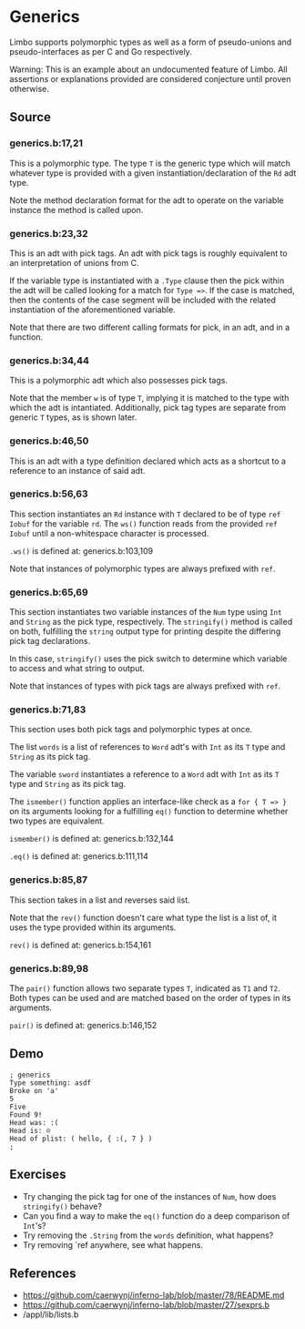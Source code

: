 # Generics

Limbo supports polymorphic types as well as a form of pseudo-unions and pseudo-interfaces as per C and Go respectively. 

Warning: This is an example about an undocumented feature of Limbo. All assertions or explanations provided are considered conjecture until proven otherwise. 

## Source

### generics.b:17,21

This is a polymorphic type. The type `T` is the generic type which will match whatever type is provided with a given instantiation/declaration of the `Rd` adt type. 

Note the method declaration format for the adt to operate on the variable instance the method is called upon. 

### generics.b:23,32

This is an adt with pick tags. An adt with pick tags is roughly equivalent to an interpretation of unions from C. 

If the variable type is instantiated with a `.Type` clause then the pick within the adt will be called looking for a match for `Type =>`. If the case is matched, then the contents of the case segment will be included with the related instantiation of the aforementioned variable. 

Note that there are two different calling formats for pick, in an adt, and in a function. 

### generics.b:34,44

This is a polymorphic adt which also possesses pick tags. 

Note that the member `w` is of type `T`, implying it is matched to the type with which the adt is intantiated. Additionally, pick tag types are separate from generic `T` types, as is shown later. 

### generics.b:46,50

This is an adt with a type definition declared which acts as a shortcut to a reference to an instance of said adt.

### generics.b:56,63

This section instantiates an `Rd` instance with `T` declared to be of type `ref Iobuf` for the variable `rd`. The `ws()` function reads from the provided `ref Iobuf` until a non-whitespace character is processed. 

`.ws()` is defined at: generics.b:103,109

Note that instances of polymorphic types are always prefixed with `ref`.

### generics.b:65,69

This section instantiates two variable instances of the `Num` type using `Int` and `String` as the pick type, respectively. The `stringify()` method is called on both, fulfilling the `string` output type for printing despite the differing pick tag declarations.

In this case, `stringify()` uses the pick switch to determine which variable to access and what string to output. 

Note that instances of types with pick tags are always prefixed with `ref`. 

### generics.b:71,83

This section uses both pick tags and polymorphic types at once.

The list `words` is a list of references to `Word` adt's with `Int` as its `T` type and `String` as its pick tag. 

The variable `sword` instantiates a reference to a `Word` adt with `Int` as its `T` type and `String` as its pick tag. 

The `ismember()` function applies an interface-like check as a `for { T => }` on its arguments looking for a fulfilling `eq()` function to determine whether two types are equivalent. 

`ismember()` is defined at: generics.b:132,144

`.eq()` is defined at: generics.b:111,114

### generics.b:85,87

This section takes in a list and reverses said list. 

Note that the `rev()` function doesn't care what type the list is a list of, it uses the type provided within its arguments. 

`rev()` is defined at: generics.b:154,161

### generics.b:89,98

The `pair()` function allows two separate types `T`, indicated as `T1` and `T2`. Both types can be used and are matched based on the order of types in its arguments. 

`pair()` is defined at: generics.b:146,152

## Demo

	; generics
	Type something: asdf
	Broke on 'a'
	5
	Five
	Found 9!
	Head was: :(
	Head is: ☺
	Head of plist: ( hello, { :(, 7 } )
	; 

## Exercises

- Try changing the pick tag for one of the instances of `Num`, how does `stringify()` behave?
- Can you find a way to make the `eq()` function do a deep comparison of `Int`'s?
- Try removing the `.String` from the `words` definition, what happens?
- Try removing `ref anywhere, see what happens.

## References

- https://github.com/caerwynj/inferno-lab/blob/master/78/README.md
- https://github.com/caerwynj/inferno-lab/blob/master/27/sexprs.b
- /appl/lib/lists.b
